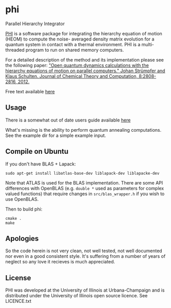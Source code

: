 # phi
Parallel Hierarchy Integrator

[PHI](http://www.ks.uiuc.edu/Research/phi/) is a software package for
integrating the hierarchy equation of motion (HEOM) to compute the noise-
averaged density matrix evolution for a quantum system in contact with a thermal
 environment. PHI is a multi-threaded program to run on shared memory computers.

For a detailed description of the method and its implementation please see the
following paper: ["Open quantum dynamics calculations with the hierarchy
equations of motion on parallel computers." Johan Strümpfer and Klaus Schulten.
Journal of Chemical Theory and Computation, 8:2808-2816, 2012.](
https://pubs.acs.org/doi/pdf/10.1021/ct3003833)

Free text available
[here](https://www.ncbi.nlm.nih.gov/pmc/articles/PMC3480185/)

## Usage

There is a somewhat out of date users guide available [here](
http://www.ks.uiuc.edu/Research/phi/phi_ug.pdf)

What's missing is the ability to perform quantum annealing computations. See
the example dir for a simple example input.

## Compile on Ubuntu

If you don't have BLAS + Lapack:
```
sudo apt-get install libatlas-base-dev liblapack-dev liblapacke-dev
```
Note that ATLAS is used for the BLAS implementation. There are some API
differences with OpenBLAS (e.g. `double *` used as parameters for complex valued
functions) that require changes in `src/blas_wrapper.h` if you wish to use
OpenBLAS.

Then to build phi:
```
cmake .
make
```

## Apologies

So the code herein is not very clean, not well tested, not well documented nor
even in a good consistent style. It's suffering from a number of years of
neglect so any love it recieves is much appreciated. 

## License

PHI was developed at the University of Illinois at Urbana-Champaign and is
distributed under the University of Illinois open source licence.
See LICENCE.txt

